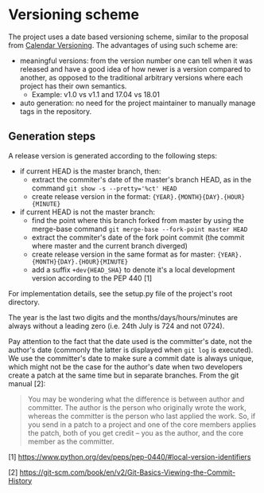 <!--
Copyright 2017 IBM Corp.

Licensed under the Apache License, Version 2.0 (the "License");
you may not use this file except in compliance with the License.
You may obtain a copy of the License at

   http://www.apache.org/licenses/LICENSE-2.0

Unless required by applicable law or agreed to in writing, software
distributed under the License is distributed on an "AS IS" BASIS,
WITHOUT WARRANTIES OR CONDITIONS OF ANY KIND, either express or implied.
See the License for the specific language governing permissions and
limitations under the License.
-->
# Versioning scheme

The project uses a date based versioning scheme, similar to the proposal from [Calendar Versioning](calver.org).
The advantages of using such scheme are:

- meaningful versions: from the version number one can tell when it was released and have a good idea of how newer is a version compared to 
another, as opposed to the traditional arbitrary versions where each project has their own semantics.
    - Example: v1.0 vs v1.1 and 17.04 vs 18.01
- auto generation: no need for the project maintainer to manually manage tags in the repository.

## Generation steps

A release version is generated according to the following steps:

- if current HEAD is the master branch, then:
    - extract the commiter's date of the master's branch HEAD, as in the command `git show -s --pretty='%ct' HEAD`
    - create release version in the format: `{YEAR}.{MONTH}{DAY}.{HOUR}{MINUTE}`
- if current HEAD is not the master branch:
    - find the point where this branch forked from master by using the merge-base command `git merge-base --fork-point master HEAD`
    - extract the commiter's date of the fork point commit (the commit where master and the current branch diverged)
    - create release version in the same format as for master: `{YEAR}.{MONTH}{DAY}.{HOUR}{MINUTE}`
    - add a suffix `+dev{HEAD_SHA}` to denote it's a local development version according to the PEP 440 [1]

For implementation details, see the setup.py file of the project's root directory.

The year is the last two digits and the months/days/hours/minutes are always without a leading zero (i.e. 24th July is 724 and not 0724).

Pay attention to the fact that the date used is the committer's date, not the author's date (commonly the latter is displayed when `git log` is executed).
We use the committer's date to make sure a commit date is always unique, which might not be the case for the author's date when two developers create a patch at
the same time but in separate branches. From the git manual [2]:
> You may be wondering what the difference is between author and committer. The author is the person who originally wrote the work, whereas the
> committer is the person who last applied the work. So, if you send in a patch to a project and one of the core members applies the patch, both
> of you get credit – you as the author, and the core member as the committer.

[1] https://www.python.org/dev/peps/pep-0440/#local-version-identifiers

[2] https://git-scm.com/book/en/v2/Git-Basics-Viewing-the-Commit-History

